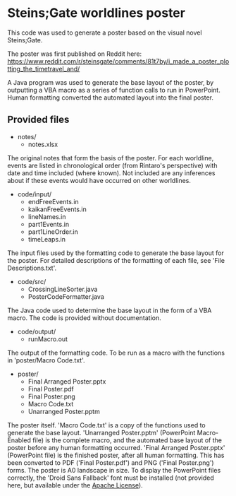 # Steins;Gate worldlines poster

This code was used to generate a poster based on the visual novel Steins;Gate.

The poster was first published on Reddit here:
https://www.reddit.com/r/steinsgate/comments/81t7by/i_made_a_poster_plotting_the_timetravel_and/

A Java program was used to generate the base layout of the poster, by outputting a VBA macro as a series of function calls to run in PowerPoint. Human formatting converted the automated layout into the final poster.

## Provided files

- notes/
  - notes.xlsx

The original notes that form the basis of the poster. For each worldline, events are listed in chronological order (from Rintaro's perspective) with date and time included (where known). Not included are any inferences about if these events would have occurred on other worldlines.

- code/input/
  - endFreeEvents.in
  - kaikanFreeEvents.in
  - lineNames.in
  - part1Events.in
  - part1LineOrder.in
  - timeLeaps.in

The input files used by the formatting code to generate the base layout for the poster. For detailed descriptions of the formatting of each file, see 'File Descriptions.txt'.

- code/src/
  - CrossingLineSorter.java
  - PosterCodeFormatter.java

The Java code used to determine the base layout in the form of a VBA macro. The code is provided without documentation.

- code/output/
  - runMacro.out

The output of the formatting code. To be run as a macro with the functions in 'poster/Macro Code.txt'.

- poster/
  - Final Arranged Poster.pptx
  - Final Poster.pdf
  - Final Poster.png
  - Macro Code.txt
  - Unarranged Poster.pptm

The poster itself. 'Macro Code.txt' is a copy of the functions used to generate the base layout. 'Unarranged Poster.pptm' (PowerPoint Macro-Enabled file) is the complete macro, and the automated base layout of the poster before any human formatting occurred. 'Final Arranged Poster.pptx' (PowerPoint file) is the finished poster, after all human formatting. This has been converted to PDF ('Final Poster.pdf') and PNG ('Final Poster.png') forms. The poster is A0 landscape in size. To display the PowerPoint files correctly, the 'Droid Sans Fallback' font must be installed (not provided here, but available under the [Apache License](https://www.apache.org/licenses/)).
